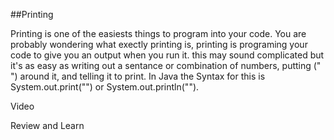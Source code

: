 ##Printing

Printing is one of the easiests things to program into your code. You are probably wondering what exectly printing is, printing is programing your code to give you an output when you run it. this may sound complicated but it's as easy as writing out a sentance or combination of numbers, putting (" ") around it, and telling it to print. In Java the Syntax for this is System.out.print("") or System.out.println(""). 

Video





Review and Learn

